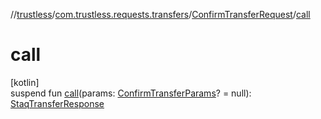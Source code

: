 //[trustless](../../../index.md)/[com.trustless.requests.transfers](../index.md)/[ConfirmTransferRequest](index.md)/[call](call.md)

# call

[kotlin]\
suspend fun [call](call.md)(params: [ConfirmTransferParams](../-confirm-transfer-params/index.md)? = null): [StaqTransferResponse](../-staq-transfer-response/index.md)
